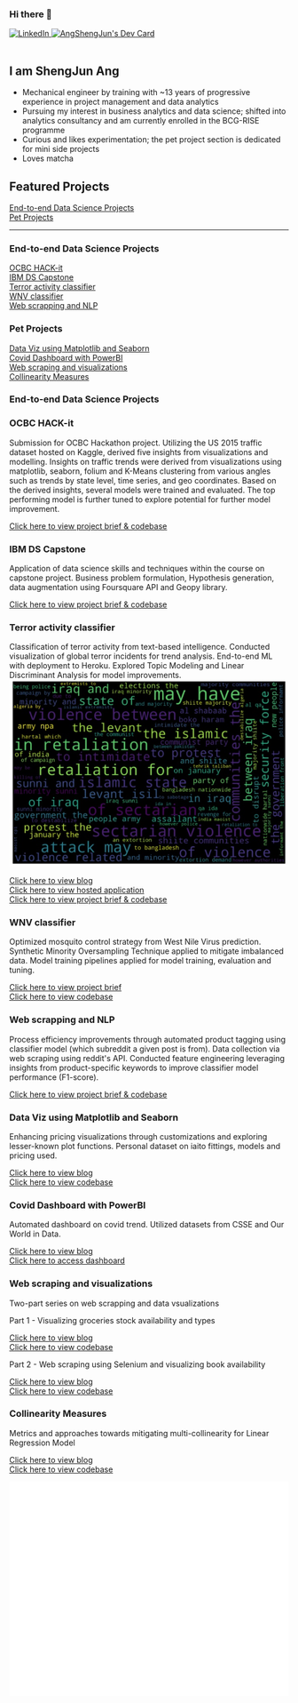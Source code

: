 ### Hi there 👋

<div align="left">
  <a href="https://www.linkedin.com/in/shengjunang/">
      <img
        src="https://img.shields.io/static/v1?logo=linkedin&style=flat-square&color=0072b1&label=LinkedIn&message=%E2%98%86"
        alt="LinkedIn"
      />
    </a>
  <a href="https://app.daily.dev/ShengJun">
    <img src="https://api.daily.dev/devcards/8cf0ce3c331e4acab14d98f3ccbf12ea.png?r=x81" width="400" alt="AngShengJun's Dev Card"/>
  </a>
</div>

<br />

## I am ShengJun Ang

- Mechanical engineer by training with ~13 years of progressive experience in project management and data analytics
- Pursuing my interest in business analytics and data science; shifted into analytics consultancy and am currently enrolled in the BCG-RISE programme
- Curious and likes experimentation; the pet project section is dedicated for mini side projects
- Loves matcha

<!-- Add link to the sections -->
## Featured Projects <br> 
[End-to-end Data Science Projects](#End-to-end-Data-Science-Projects) <br>
[Pet Projects](#Pet-Projects) <br>
<!-- ABOUT Section Ends -->
___
<!-- FEATURED PROJECTS Section Starts -->

<!-- Add your details -->
### End-to-end Data Science Projects <br>
[OCBC HACK-it](#OCBC-HACK-it) <br>
[IBM DS Capstone](#IBM-DS-Capstone)<br>
[Terror activity classifier](#Terror-activity-classifier) <br>
[WNV classifier](#WNV-classifier)<br>
[Web scrapping and NLP](#Web-scrapping-and-NLP)<br>

### Pet Projects
[Data Viz using Matplotlib and Seaborn](#Data-Viz-using-Matplotlib-and-Seaborn)<br>
[Covid Dashboard with PowerBI](#Covid-Dashboard-with-PowerBI)<br>
[Web scraping and visualizations](#Web-scraping-and-visualizations)<br>
[Collinearity Measures](#Collinearity-Measures)<br>


<!-- Add your details -->
### End-to-end Data Science Projects
### OCBC HACK-it
Submission for OCBC Hackathon project. Utilizing the US 2015 traffic dataset hosted on Kaggle, derived five insights from visualizations and modelling.
Insights on traffic trends were derived from visualizations using matplotlib, seaborn, folium and K-Means clustering
from various angles such as trends by state level, time series, and geo coordinates.
Based on the derived insights, several models were trained and evaluated. The top performing model is further
tuned to explore potential for further model improvement. 

[Click here to view project brief & codebase](https://github.com/AngShengJun/hackathon)

### IBM DS Capstone
Application of data science skills and techniques within the course on capstone project. 
Business problem formulation, Hypothesis generation, data augmentation using Foursquare API and Geopy library.

[Click here to view project brief & codebase](https://github.com/AngShengJun/Coursera_Capstone)

### Terror activity classifier
Classification of terror activity from text-based intelligence. Conducted visualization of global terror incidents for trend analysis. End-to-end ML with deployment to Heroku. Explored Topic Modeling and Linear Discriminant Analysis for model improvements.
![alt text](https://raw.githubusercontent.com/AngShengJun/dsicapstone/master/misc/9.jpg)

[Click here to view blog](https://towardsdatascience.com/text-classification-supervised-unsupervised-learning-approaches-9fd5e01a036)<br>
[Click here to view hosted application](https://enigmatic-reef-60524.herokuapp.com/)<br>
[Click here to view project brief & codebase](https://github.com/AngShengJun/hackathon)<br>

### WNV classifier
Optimized mosquito control strategy from West Nile Virus prediction. 
Synthetic Minority Oversampling Technique applied to mitigate imbalanced data. Model training pipelines applied for model training, evaluation and tuning.

[Click here to view project brief](https://github.com/AngShengJun/dsi14P4)<br>
[Click here to view codebase](https://github.com/AngShengJun/dsi14P4/tree/master/assets/working)<br>

### Web scrapping and NLP
Process efficiency improvements through automated product tagging using classifier model (which subreddit a given post is from).
Data collection via web scraping using reddit's API. 
Conducted feature engineering leveraging insights from product-specific keywords to improve classifier model performance (F1-score).

[Click here to view project brief & codebase](https://github.com/AngShengJun/dsi14projects/tree/master/project_3)<br>

### Data Viz using Matplotlib and Seaborn
Enhancing pricing visualizations through customizations and exploring lesser-known plot functions.
Personal dataset on iaito fittings, models and pricing used.

[Click here to view blog](https://towardsdatascience.com/data-visualization-using-matplotlib-seaborn-97f788f18084)<br>
[Click here to view codebase](https://github.com/AngShengJun/dsi14projects/tree/master/project_3)<br>

### Covid Dashboard with PowerBI
Automated dashboard on covid trend. Utilized datasets from CSSE and Our World in Data.

[Click here to view blog](https://medium.com/data-arena/building-covid19-dashboard-with-power-bi-cd20869d4ee3)<br>
[Click here to access dashboard](https://github.com/AngShengJun/petProj/blob/master/covid19_pwrBI/Covid19Data.pbix)<br>

### Web scraping and visualizations
Two-part series on web scrapping and data vsualizations

Part 1 - Visualizing groceries stock availability and types

[Click here to view blog](https://medium.com/data-arena/web-scraping-using-python-i-627b19ed0bcc)<br>
[Click here to view codebase](https://github.com/AngShengJun/petProj/tree/master/web_scrape/e-commerce_fairprice)<br>

Part 2 - Web scraping using Selenium and visualizing book availability

[Click here to view blog](https://medium.com/data-arena/web-scraping-using-python-ii-d8a8590c0e94)<br>
[Click here to view codebase](https://github.com/AngShengJun/petProj/tree/master/web_scrape/selenium)<br>

### Collinearity Measures
Metrics and approaches towards mitigating multi-collinearity for Linear Regression Model

[Click here to view blog](https://towardsdatascience.com/collinearity-measures-6543d8597a2e)<br>
[Click here to view codebase](https://github.com/AngShengJun/petProj/tree/master/eda_viz)<br>


<!-- FEATURED PROJECTS Section Ends -->

![Metrics](https://raw.githubusercontent.com/AngShengJun/AngShengJun/github-metrics/github-metrics.svg)
  
<!--
**AngShengJun/AngShengJun** is a ✨ _special_ ✨ repository because its `README.md` (this file) appears on your GitHub profile.

Here are some ideas to get you started:

- 🔭 I’m currently working on ...
- 🌱 I’m currently learning ...
- 👯 I’m looking to collaborate on ...
- 🤔 I’m looking for help with ...
- 💬 Ask me about ...
- 📫 How to reach me: ...
- 😄 Pronouns: ...
- ⚡ Fun fact: ...
-->
